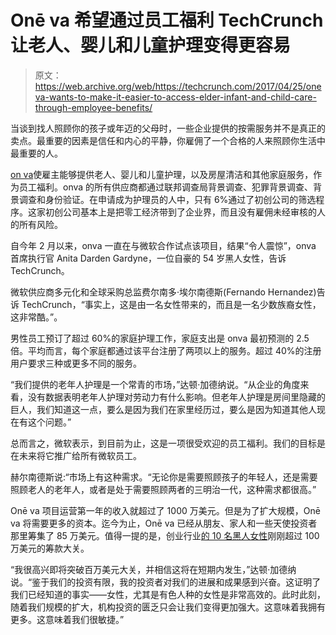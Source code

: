 # Onē va 希望通过员工福利 TechCrunch 让老人、婴儿和儿童护理变得更容易

> 原文：<https://web.archive.org/web/https://techcrunch.com/2017/04/25/oneva-wants-to-make-it-easier-to-access-elder-infant-and-child-care-through-employee-benefits/>

当谈到找人照顾你的孩子或年迈的父母时，一些企业提供的按需服务并不是真正的卖点。最重要的因素是信任和内心的平静，你雇佣了一个合格的人来照顾你生活中最重要的人。

[on va](https://web.archive.org/web/20230219230642/https://oneva.com/)使雇主能够提供老人、婴儿和儿童护理，以及房屋清洁和其他家庭服务，作为员工福利。onva 的所有供应商都通过联邦调查局背景调查、犯罪背景调查、背景调查和身份验证。在申请成为护理员的人中，只有 6%通过了初创公司的筛选程序。这家初创公司基本上是把零工经济带到了企业界，而且没有雇佣未经审核的人的所有风险。

自今年 2 月以来，onva 一直在与微软合作试点该项目，结果“令人震惊”，onva 首席执行官 Anita Darden Gardyne，一位自豪的 54 岁黑人女性，告诉 TechCrunch。

微软供应商多元化和全球采购总监费尔南多·埃尔南德斯(Fernando Hernandez)告诉 TechCrunch，“事实上，这是由一名女性带来的，而且是一名少数族裔女性，这非常酷。”。

男性员工预订了超过 60%的家庭护理工作，家庭支出是 onva 最初预测的 2.5 倍。平均而言，每个家庭都通过该平台注册了两项以上的服务。超过 40%的注册用户要求三种或更多不同的服务。

“我们提供的老年人护理是一个常青的市场，”达顿·加德纳说。“从企业的角度来看，没有数据表明老年人护理对劳动力有什么影响。但老年人护理是房间里隐藏的巨人，我们知道这一点，要么是因为我们在家里经历过，要么是因为知道其他人现在有这个问题。”

总而言之，微软表示，到目前为止，这是一项很受欢迎的员工福利。我们的目标是在未来将它推广给所有微软员工。

赫尔南德斯说:“市场上有这种需求。“无论你是需要照顾孩子的年轻人，还是需要照顾老人的老年人，或者是处于需要照顾两者的三明治一代，这种需求都很高。”

Onē va 项目运营第一年的收入就超过了 1000 万美元。但是为了扩大规模，Onē va 将需要更多的资本。迄今为止，Onē va 已经从朋友、家人和一些天使投资者那里筹集了 85 万美元。值得一提的是，创业行业[的 10 名黑人女性](https://web.archive.org/web/20230219230642/https://techcrunch.com/2016/09/19/black-female-founder-raises-7-million-for-renewable-energy-tech-startup/)刚刚超过 100 万美元的筹款大关。

“我很高兴即将突破百万美元大关，并相信这将在短期内发生，”达顿·加德纳说。“鉴于我们的投资有限，我的投资者对我们的进展和成果感到兴奋。这证明了我们已经知道的事实——女性，尤其是有色人种的女性是非常高效的。此时此刻，随着我们规模的扩大，机构投资的匮乏只会让我们变得更加强大。这意味着我拥有更多。这意味着我们很敏捷。”